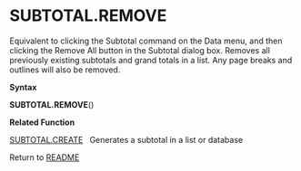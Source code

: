 # SUBTOTAL.REMOVE

Equivalent to clicking the Subtotal command on the Data menu, and then
clicking the Remove All button in the Subtotal dialog box. Removes all
previously existing subtotals and grand totals in a list. Any page
breaks and outlines will also be removed.

**Syntax**

**SUBTOTAL.REMOVE**()

**Related Function**

[SUBTOTAL.CREATE](SUBTOTAL.CREATE.md)&nbsp;&nbsp;&nbsp;Generates a subtotal in a list or
database



Return to [README](README.md#S)

